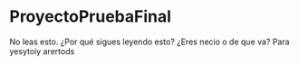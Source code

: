 # ProyectoPruebaFinal
No leas esto.
¿Por qué sigues leyendo esto?
¿Eres necio o de que va?
Para yesytoiy arertods
